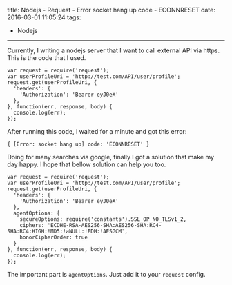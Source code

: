 title: Nodejs - Request - Error socket hang up code - ECONNRESET
date: 2016-03-01 11:05:24
tags:
  - Nodejs
---

Currently, I writing a nodejs server that I want to call external API via https. This is the code that I used.

```
var request = require('request');
var userProfileUri = 'http://test.com/API/user/profile';
request.get(userProfileUri, {
  'headers': {
    'Authorization': 'Bearer eyJ0eX'
  },
}, function(err, response, body) {
  console.log(err);
});
```

After running this code, I waited for a minute and got this error:

```
{ [Error: socket hang up] code: 'ECONNRESET' }
```

Doing for many searches via google, finally I got a solution that make my day happy. I hope that bellow solution can help you too.

```
var request = require('request');
var userProfileUri = 'http://test.com/API/user/profile';
request.get(userProfileUri, {
  'headers': {
    'Authorization': 'Bearer eyJ0eX'
  },
  agentOptions: {
    secureOptions: require('constants').SSL_OP_NO_TLSv1_2,
    ciphers: 'ECDHE-RSA-AES256-SHA:AES256-SHA:RC4-SHA:RC4:HIGH:!MD5:!aNULL:!EDH:!AESGCM',
    honorCipherOrder: true
  }
}, function(err, response, body) {
  console.log(err);
});
```

The important part is `agentOptions`. Just add it to your `request` config.